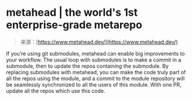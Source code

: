 <!--yml
category: 未分类
date: 2024-05-27 14:39:07
-->

# metahead | the world's 1st enterprise-grade metarepo

> 来源：[https://www.metahead.dev/](https://www.metahead.dev/)

If you’re using git submodules, metahead can enable big improvements to your workflow. The usual loop with submodules is to make a commit in a submodule, then to update the repos containing the submodule. By replacing submodules with metahead, you can make the code truly part of all the repos using the module, and a commit to the module repository will be seamlessly synchronized to all the users of this module. With one PR, update all the repos which use this code.